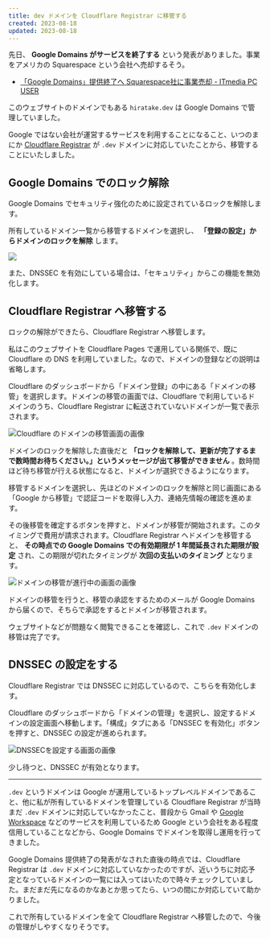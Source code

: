 ```yaml
---
title: dev ドメインを Cloudflare Registrar に移管する
created: 2023-08-18
updated: 2023-08-18
---
```


先日、 **Google Domains がサービスを終了する** という発表がありました。事業をアメリカの Squarespace という会社へ売却するそう。

- [「Google Domains」提供終了へ Squarespace社に事業売却 - ITmedia PC USER](https://www.itmedia.co.jp/pcuser/articles/2306/16/news083.html)

このウェブサイトのドメインでもある `hiratake.dev` は Google Domains で管理していました。

Google ではない会社が運営するサービスを利用することになること、いつのまにか [Cloudflare Registrar](https://www.cloudflare.com/ja-jp/products/registrar/) が `.dev` ドメインに対応していたことから、移管することにいたしました。

## Google Domains でのロック解除

Google Domains でセキュリティ強化のために設定されているロックを解除します。

所有しているドメイン一覧から移管するドメインを選択し、 **「登録の設定」からドメインのロックを解除** します。

![](7c26691b-3e18-4a72-4205-f2a72458ec00)

また、DNSSEC を有効にしている場合は、「セキュリティ」からこの機能を無効化します。

## Cloudflare Registrar へ移管する

ロックの解除ができたら、Cloudflare Registrar へ移管します。

私はこのウェブサイトを Cloudflare Pages で運用している関係で、既に Cloudflare の DNS を利用していました。なので、ドメインの登録などの説明は省略します。

Cloudflare のダッシュボードから「ドメイン登録」の中にある「ドメインの移管」を選択します。ドメインの移管の画面では、Cloudflare で利用しているドメインのうち、Cloudflare Registrar に転送されていないドメインが一覧で表示されます。

![Cloudflare のドメインの移管画面の画像](99078d7a-14c1-4702-fa73-a1f55d565e00)

ドメインのロックを解除した直後だと **「ロックを解除して、更新が完了するまで数時間お待ちください。」というメッセージが出て移管ができません** 。数時間ほど待ち移管が行える状態になると、ドメインが選択できるようになります。

移管するドメインを選択し、先ほどのドメインのロックを解除と同じ画面にある「Google から移管」で認証コードを取得し入力、連絡先情報の確認を進めます。

その後移管を確定するボタンを押すと、ドメインが移管が開始されます。このタイミングで費用が請求されます。Cloudflare Registrar へドメインを移管すると、 **その時点での Google Domains での有効期限が 1 年間延長された期限が設定** され、この期限が切れたタイミングが **次回の支払いのタイミング** となります。

![ドメインの移管が進行中の画面の画像](152a3ac8-5600-482d-cc90-30ff1c65f700)

ドメインの移管を行うと、移管の承認をするためのメールが Google Domains から届くので、そちらで承認をするとドメインが移管されます。

ウェブサイトなどが問題なく閲覧できることを確認し、これで `.dev` ドメインの移管は完了です。

## DNSSEC の設定をする

Cloudflare Registrar では DNSSEC に対応しているので、こちらを有効化します。

Cloudflare のダッシュボードから「ドメインの管理」を選択し、設定するドメインの設定画面へ移動します。「構成」タブにある「DNSSEC を有効化」ボタンを押すと、DNSSEC の設定が進められます。

![DNSSECを設定する画面の画像](14c6ee0b-eae1-4ffb-2ddb-2fd036c5b600)

少し待つと、DNSSEC が有効となります。

---

`.dev` というドメインは Google が運用しているトップレベルドメインであること、他に私が所有しているドメインを管理している Cloudflare Registrar が当時まだ `.dev` ドメインに対応していなかったこと、普段から Gmail や [Google Workspace](https://workspace.google.co.jp/intl/ja/) などのサービスを利用しているため Google という会社をある程度信用していることなどから、Google Domains でドメインを取得し運用を行ってきました。

Google Domains 提供終了の発表がなされた直後の時点では、Cloudflare Registrar は `.dev` ドメインに対応していなかったのですが、近いうちに対応予定となっているドメインの一覧には入ってはいたので時々チェックしていました。まだまだ先になるのかなあとか思ってたら、いつの間にか対応していて助かりました。

これで所有しているドメインを全て Cloudflare Registrar へ移管したので、今後の管理がしやすくなりそうです。
